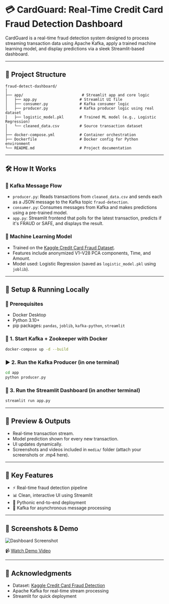 # 💳 CardGuard: Real-Time Credit Card Fraud Detection Dashboard

CardGuard is a real-time fraud detection system designed to process streaming transaction data using Apache Kafka, apply a trained machine learning model, and display predictions via a sleek Streamlit-based dashboard.

---

## 📂 Project Structure

```
fraud-detect-dashboard/
│
├── app/                          # Streamlit app and core logic
│   ├── app.py                   # Streamlit UI file
│   ├── consumer.py              # Kafka consumer logic
│   ├── producer.py              # Kafka producer logic using real dataset
│   ├── logistic_model.pkl       # Trained ML model (e.g., Logistic Regression)
│   └── cleaned_data.csv         # Source transaction dataset
│
├── docker-compose.yml           # Container orchestration
├── Dockerfile                   # Docker config for Python environment
└── README.md                    # Project documentation
```

---

## 🛠️ How It Works

### 🔁 Kafka Message Flow

- `producer.py`: Reads transactions from `cleaned_data.csv` and sends each as a JSON message to the Kafka topic `fraud-detection`.
- `consumer.py`: Consumes messages from Kafka and makes predictions using a pre-trained model.
- `app.py`: Streamlit frontend that polls for the latest transaction, predicts if it's FRAUD or SAFE, and displays the result.

### 🧠 Machine Learning Model

- Trained on the [Kaggle Credit Card Fraud Dataset](https://www.kaggle.com/mlg-ulb/creditcardfraud).
- Features include anonymized V1–V28 PCA components, Time, and Amount.
- Model used: Logistic Regression (saved as `logistic_model.pkl` using `joblib`).

---

## 🚀 Setup & Running Locally

### 🔧 Prerequisites

- Docker Desktop
- Python 3.10+
- pip packages: `pandas`, `joblib`, `kafka-python`, `streamlit`

### 🐳 1. Start Kafka + Zookeeper with Docker

```bash
docker-compose up -d --build
```

### ▶️ 2. Run the Kafka Producer (in one terminal)

```bash
cd app
python producer.py
```

### 🧾 3. Run the Streamlit Dashboard (in another terminal)

```bash
streamlit run app.py
```

---

## 🎥 Preview & Outputs

- Real-time transaction stream.
- Model prediction shown for every new transaction.
- UI updates dynamically.
- Screenshots and videos included in `media/` folder (attach your screenshots or .mp4 here).

---

## 🧪 Key Features

- ⚡ Real-time fraud detection pipeline
- 📊 Clean, interactive UI using Streamlit
- 🐍 Pythonic end-to-end deployment
- 🧵 Kafka for asynchronous message processing

---

## 📸 Screenshots & Demo

![Dashboard Screenshot](https://drive.google.com/drive/folders/1x3gaJQIshcDkA9Q1vqyLhY7Fcst0H3ud?usp=sharing)

📹 [Watch Demo Video](https://drive.google.com/drive/folders/1x3gaJQIshcDkA9Q1vqyLhY7Fcst0H3ud?usp=sharing)

---

## 📎 Acknowledgments

- Dataset: [Kaggle Credit Card Fraud Detection](https://www.kaggle.com/mlg-ulb/creditcardfraud)
- Apache Kafka for real-time stream processing
- Streamlit for quick deployment


